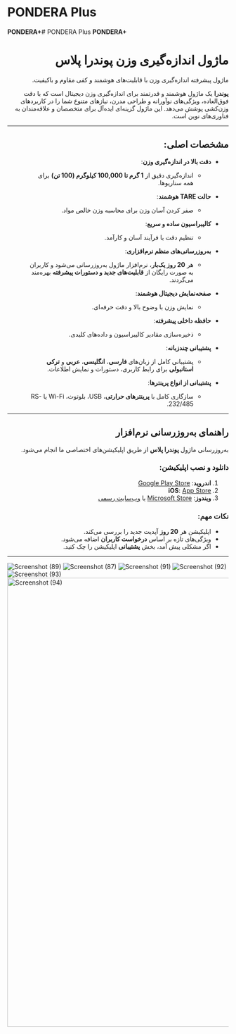 # PONDERA Plus
**PONDERA+**# PONDERA Plus
**PONDERA+**

<div dir="rtl">

# ماژول اندازه‌گیری وزن **پوندرا پلاس**  
ماژول پیشرفته اندازه‌گیری وزن با قابلیت‌های هوشمند و کفی مقاوم و باکیفیت.  

**پوندرا** یک ماژول هوشمند و قدرتمند برای اندازه‌گیری وزن دیجیتال است که با دقت فوق‌العاده، ویژگی‌های نوآورانه و طراحی مدرن، نیازهای متنوع شما را در کاربردهای وزن‌کشی پوشش می‌دهد. این ماژول گزینه‌ای ایده‌آل برای متخصصان و علاقه‌مندان به فناوری‌های نوین است.  

---

## مشخصات اصلی:
- **دقت بالا در اندازه‌گیری وزن**:  
  - اندازه‌گیری دقیق از **1 گرم تا 100,000 کیلوگرم (100 تن)** برای همه سناریوها.  

- **حالت TARE هوشمند**:  
  - صفر کردن آسان وزن برای محاسبه وزن خالص مواد.  

- **کالیبراسیون ساده و سریع**:  
  - تنظیم دقت با فرآیند آسان و کارآمد.  

- **به‌روزرسانی‌های منظم نرم‌افزاری**:  
  - هر **20 روز یک‌بار**، نرم‌افزار ماژول به‌روزرسانی می‌شود و کاربران به صورت رایگان از **قابلیت‌های جدید و دستورات پیشرفته** بهره‌مند می‌گردند.  

- **صفحه‌نمایش دیجیتال هوشمند**:  
  - نمایش وزن با وضوح بالا و دقت حرفه‌ای.  

- **حافظه داخلی پیشرفته**:  
  - ذخیره‌سازی مقادیر کالیبراسیون و داده‌های کلیدی.  

- **پشتیبانی چندزبانه**:  
  - پشتیبانی کامل از زبان‌های **فارسی**، **انگلیسی**، **عربی** و **ترکی استانبولی** برای رابط کاربری، دستورات و نمایش اطلاعات.  

- **پشتیبانی از انواع پرینترها**:  
  - سازگاری کامل با **پرینترهای حرارتی**، USB، بلوتوث، Wi-Fi یا RS-232/485.  

---

## راهنمای به‌روزرسانی نرم‌افزار
به‌روزرسانی ماژول **پوندرا پلاس** از طریق اپلیکیشن‌های اختصاصی ما انجام می‌شود.  

### دانلود و نصب اپلیکیشن:
1. **اندروید**: [Google Play Store](https://play.google.com/store/apps/details?id=com.pondera.app)  
2. **iOS**: [App Store](https://apps.apple.com/app/pondera-app/id1234567890)  
3. **ویندوز**: [Microsoft Store](https://www.microsoft.com/store/productId/9NBLGGH5R0KX) یا [وب‌سایت رسمی](https://pondera.com/download/windows)  

### نکات مهم:
- اپلیکیشن هر **20 روز** آپدیت جدید را بررسی می‌کند.  
- ویژگی‌های تازه بر اساس **درخواست کاربران** اضافه می‌شود.  
- اگر مشکلی پیش آمد، بخش **پشتیبانی** اپلیکیشن را چک کنید.  

</div>

---








![Screenshot (89)](https://github.com/user-attachments/assets/5b0445d3-1952-4c90-a601-dded465d3a12)
![Screenshot (87)](https://github.com/user-attachments/assets/c1448ef2-24c3-420a-8463-c2011234c7fd)
![Screenshot (91)](https://github.com/user-attachments/assets/47aa9693-a785-4fe1-824d-c4d852986318)
![Screenshot (92)](https://github.com/user-attachments/assets/cc44f94e-917a-4c81-92dc-cec01892cf7f)
![Screenshot (93)](https://github.com/user-attachments/assets/6a2be6d1-bffb-46c4-9b2f-c30cc3d42944)
<img width="1920" height="1020" alt="Screenshot (94)" src="https://github.com/user-attachments/assets/014c6f77-7883-4af6-bd27-67046e81db10" />


